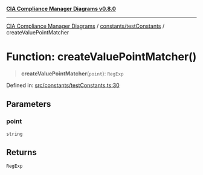 [**CIA Compliance Manager Diagrams v0.8.0**](../../../README.md)

***

[CIA Compliance Manager Diagrams](../../../modules.md) / [constants/testConstants](../README.md) / createValuePointMatcher

# Function: createValuePointMatcher()

> **createValuePointMatcher**(`point`): `RegExp`

Defined in: [src/constants/testConstants.ts:30](https://github.com/Hack23/cia-compliance-manager/blob/9d71808d079d754f4b85858b6e4ea1bff990b076/src/constants/testConstants.ts#L30)

## Parameters

### point

`string`

## Returns

`RegExp`
